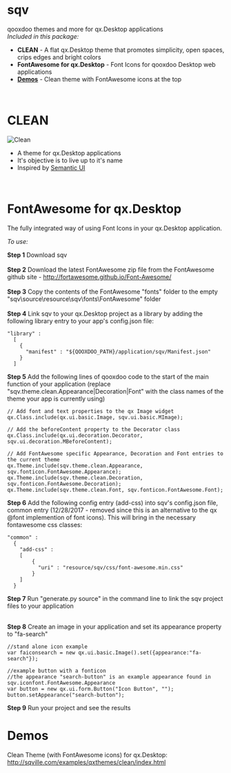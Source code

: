 # sqv
qooxdoo themes and more for qx.Desktop applications<br>
<em>Included in this package:</em>
<ul>
<li><b>CLEAN</b> - A flat qx.Desktop theme that promotes simplicity, open spaces, crips edges and bright colors</li>
<li><b>FontAwesome for qx.Desktop</b> - Font Icons for qooxdoo Desktop web applications</li>
<li><b><a href="http://sqville.com/examples/qxthemes/clean/index.html" target="_blank">Demos</a></b> - Clean theme with FontAwesome icons at the top</li>
</ul>
<br>

CLEAN
==========================
![Clean](http://sqville.com/examples/images/sqv/noun_26805_cc.svg)
<!-- .element style="width: 150; height: 150" -->
<ul>
<li>A theme for qx.Desktop applications</li>
<li>It's objective is to live up to it's name</li>
<li>Inspired by <a href="http://semantic-ui.com/" target="_blank">Semantic UI</a></li>
</ul>
<br>


FontAwesome for qx.Desktop
==========================
The fully integrated way of using Font Icons in your qx.Desktop application.

<em>To use:</em>

<b>Step 1</b> Download sqv<br><br>
<b>Step 2</b> Download the latest FontAwesome zip file from the FontAwesome github site - http://fortawesome.github.io/Font-Awesome/ <br><br>
<b>Step 3</b> Copy the contents of the FontAwesome "fonts" folder to the empty "sqv\source\resource\sqv\fonts\FontAwesome" folder <br><br>
<b>Step 4</b> Link sqv to your qx.Desktop project as a library by adding the following library entry to your app's config.json file:

	"library" :
      [
        {
          "manifest" : "${QOOXDOO_PATH}/application/sqv/Manifest.json"
        }
      ]

<b>Step 5</b> Add the following lines of qooxdoo code to the start of the main function of your application (replace "sqv.theme.clean.Appearance|Decoration|Font" with the class names of the theme your app is currently using)

	// Add font and text properties to the qx Image widget
	qx.Class.include(qx.ui.basic.Image, sqv.ui.basic.MImage);
	  
	// Add the beforeContent property to the Decorator class
	qx.Class.include(qx.ui.decoration.Decorator, sqv.ui.decoration.MBeforeContent);
	 
	// Add FontAwesome specific Appearance, Decoration and Font entries to the current theme 
	qx.Theme.include(sqv.theme.clean.Appearance, sqv.fonticon.FontAwesome.Appearance);
	qx.Theme.include(sqv.theme.clean.Decoration, sqv.fonticon.FontAwesome.Decoration);
	qx.Theme.include(sqv.theme.clean.Font, sqv.fonticon.FontAwesome.Font);

<b>Step 6</b> Add the following config entry (add-css) into sqv's config.json file, common entry (12/28/2017 - removed since this is an alternative to the qx @font implemention of font icons). This will bring in the necessary fontawesome css classes:

	"common" :
      {
      	"add-css" :
      	[
	        {
	          "uri" : "resource/sqv/css/font-awesome.min.css"
	        }
	    ]
      }

<b>Step 7</b> Run "generate.py source" in the command line to link the sqv project files to your application <br><br>

<b>Step 8</b> Create an image in your application and set its appearance property to "fa-search"

	//stand alone icon example
    var faiconsearch = new qx.ui.basic.Image().set({appearance:"fa-search"});
    
    //example button with a fonticon
    //the appearance "search-button" is an example appearance found in sqv.iconfont.FontAwesome.Appearance
    var button = new qx.ui.form.Button("Icon Button", "");
    button.setAppearance("search-button");
    
<b>Step 9</b> Run your project and see the results


Demos
===========
Clean Theme (with FontAwesome icons) for qx.Desktop: http://sqville.com/examples/qxthemes/clean/index.html
